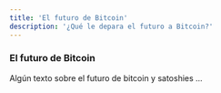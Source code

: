 ```yaml
---
title: 'El futuro de Bitcoin'
description: '¿Qué le depara el futuro a Bitcoin?'
---
```


### El futuro de Bitcoin

Algún texto sobre el futuro de bitcoin y satoshies ...
